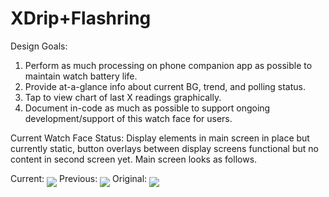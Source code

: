 # XDrip+Flashring
Design Goals:
   1) Perform as much processing on phone companion app as possible to maintain watch battery life.
   2) Provide at-a-glance info about current BG, trend, and polling status.
   3) Tap to view chart of last X readings graphically.
   4) Document in-code as much as possible to support ongoing development/support of this watch face for users.

Current Watch Face Status:
Display elements in main screen in place but currently static, button overlays between display screens functional but no content in second screen yet.  Main screen looks as follows.

Current: <img align="middle" src="https://github.com/raymond-richmond/XDrip-Flashring/blob/master/resources/XDrip%2BFlashring-merge-screenshot%202.png">
Previous: <img align="middle" src="https://github.com/raymond-richmond/XDrip-Flashring/blob/master/resources/XDrip%2BFlashring-merge-screenshot.png">
Original: <img align="middle" src="https://github.com/raymond-richmond/XDrip-Flashring/blob/master/resources/XDrip%2BFlashring-merge-screenshot%20(1).png">
